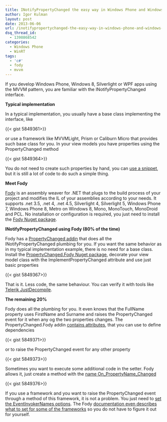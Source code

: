 ```yaml
---
title: INotifyPropertyChanged the easy way in Windows Phone and Windows 8
author: Igor Kulman
layout: post
date: 2013-06-06
url: /inotifypropertychanged-the-easy-way-in-windows-phone-and-windows-8/
dsq_thread_id:
  - 1398868542
categories:
  - Windows Phone
  - WinRT
tags:
  - 'c#'
  - fody
  - mvvm
---
```

If you develop Windows Phone, Windows 8, Silverlight or WPF apps using the MVVM pattern, you are familiar with the INotifyPropertyChanged interface.

**Typical implementation**

In a typical implementation, you usually have a base class implementing the interface, like

{{< gist 5849361>}}

or use a framework like MVVMLight, Prism or Caliburn Micro that provides such base class for you. In your view models you have properties using the PropertyChanged method

<!--more-->

{{< gist 5849364>}}

You do not need to create such properties by hand, you can [use a snippet][1], but it is still a lot of code to do such a simple thing.

**Meet Fody**

[Fody][2] is an assembly weaver for .NET that plugs to the build process of your project and modifies the IL of your assemblies according to your needs. It supports .net 3.5, .net 4, .net 4.5, Silverlight 4, Silverlight 5, Windows Phone 7, Windows Phone 8, Metro on Windows 8, Mono, MonoTouch, MonoDroid and PCL. No installation or configuration is required, you just need to install the [Fody Nuget package][3].

**INotifyPropertyChanged using Fody (80% of the time)**

Fody has a [PropertyChanged addin][4] that does all the INotifyPropertyChanged plumbing for you. If you want the same behavior as in my typical implementation example, there is no need for a base class. Install the [PropertyChanged.Fody Nuget package][4], decorate your view model class with the ImplementPropertyChanged attribute and use just basic properties

{{< gist 5849367>}}

That is it. Less code, the same behaviour. You can verify it with tools like [Telerik JustDecompile][5].

**The remaining 20%**

Fody does all the plumbing for you. It even knows that the FullName property uses FirstName and Surname and raises the PropertyChanged event for it when any og the two properties changes. The PropertyChanged.Fody addin [contains attributes][6], that you can use to define dependencies 

{{< gist 5849371>}}

or to raise the PropertyChanged event for any other property

{{< gist 5849373>}}

Sometimes you want to execute some additional code in the setter. Fody allows it, just create a method with the [name On\_PropertyName\_Changed][7]

{{< gist 5849376>}}

If you use a framework and you want to raise the PropertyChanged event through a method of this framework, it is not a problem. You just need to [set the EventInvokerNames options][8]. The Fody [documentation even describes what to set for some of the frameworks][9] so you do not have to figure it out for yourself.

 [1]: http://www.kulman.sk/data/down/propn.snippet
 [2]: https://github.com/Fody/Fody
 [3]: http://nuget.org/packages/Fody/
 [4]: https://github.com/Fody/PropertyChanged
 [5]: http://www.telerik.com/justdecompile.aspx
 [6]: https://github.com/Fody/PropertyChanged/wiki/Attributes
 [7]: https://github.com/Fody/PropertyChanged/wiki/On_PropertyName_Changed
 [8]: https://github.com/Fody/PropertyChanged/wiki/Options
 [9]: https://github.com/Fody/PropertyChanged/wiki/SupportedToolkits